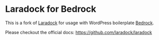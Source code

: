 # Laradock for Bedrock

This is a fork of [Laradock](https://github.com/laradock/laradock) for usage with WordPress boilerplate [Bedrock](https://github.com/roots/bedrock).

Please checkout the official docs: https://github.com/laradock/laradock
